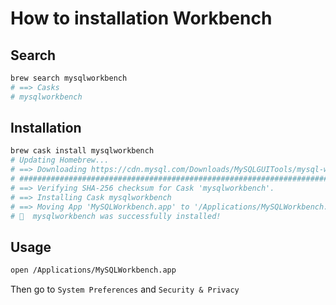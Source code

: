 # How to installation Workbench

## Search

```bash
brew search mysqlworkbench
# ==> Casks
# mysqlworkbench
```

## Installation

```bash
brew cask install mysqlworkbench
# Updating Homebrew...
# ==> Downloading https://cdn.mysql.com/Downloads/MySQLGUITools/mysql-workbench-community-8.0.21-macos-x86_64.dmg
# ######################################################################## 100.0%
# ==> Verifying SHA-256 checksum for Cask 'mysqlworkbench'.
# ==> Installing Cask mysqlworkbench
# ==> Moving App 'MySQLWorkbench.app' to '/Applications/MySQLWorkbench.app'.
# 🍺  mysqlworkbench was successfully installed!
```

## Usage

```bash
open /Applications/MySQLWorkbench.app
```

Then go to `System Preferences` and `Security & Privacy`
